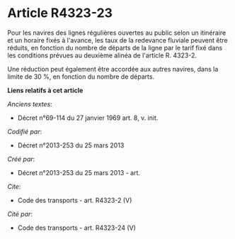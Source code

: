 # Article R4323-23

Pour les navires des lignes régulières ouvertes au public selon un itinéraire et un horaire fixés à l'avance, les taux de la
redevance fluviale peuvent être réduits, en fonction du nombre de départs de la ligne par le tarif fixé dans les conditions
prévues au deuxième alinéa de l'article R. 4323-2. 

Une réduction peut également être accordée aux autres navires, dans la limite de 30 %, en fonction du nombre de départs.

**Liens relatifs à cet article**

_Anciens textes_:

  - Décret n°69-114 du 27 janvier 1969 art. 8, v. init.

_Codifié par_:

  - Décret n°2013-253 du 25 mars 2013

_Créé par_:

  - Décret n°2013-253 du 25 mars 2013 - art.

_Cite_:

  - Code des transports - art. R4323-2 (V)

_Cité par_:

  - Code des transports - art. R4323-24 (V)
